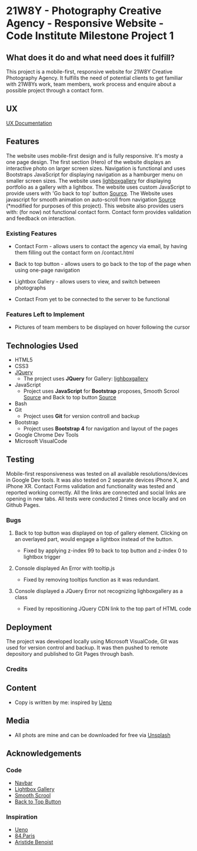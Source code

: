 # 21W8Y - Photography Creative Agency - Responsive Website - Code Institute Milestone Project 1

## What does it do and what need does it fulfill?

This project is a mobile-first, responsive website for 21W8Y Creative Photography Agency. It fulfills the need of potential clients to get familiar with 21W8Ys work, team members, work process and enquire about a possible project through a contact form.

## UX

[UX Documentation](https://www.figma.com/file/SQ2KrW652jyEjfDJc4JcxaC6/Untitled?node-id=1%3A2)

## Features

The website uses mobile-first design and is fully responsive. It's mosty a one page design. The first section (Hero) of the website displays an interactive photo on larger screen sizes. Navigation is functional and uses Bootstraps JavaScript for displaying navigation as a hamburger menu on smaller screen sizes. The website uses [lighboxgallery](https://github.com/kawshar/lightboxgallery) for displaying portfolio as a gallery with a lightbox. The website uses custom JavaScript to provide users with 'Go back to top' button [Source](https://www.w3schools.com/howto/howto_js_scroll_to_top.asp). The Website uses javascript for smooth animation on auto-scroll from navigation [Source](https://stackoverflow.com/questions/50709873/smooth-scroll-for-link-with-anchor) (*modified for purposes of this project). This website also provides users with: (for now) not functional contact form. Contact form provides validation and feedback on interaction.                       

### Existing Features   
- Contact Form - allows users to contact the agency via email, by having them filling out the contact form on /contact.html
- Back to top button - allows users to go back to the top of the page when using one-page navigation
- Lightbox Gallery - allows users to view, and switch between photographs

- Contact From yet to be connected to the server to be functional

### Features Left to Implement
- Pictures of team members to be displayed on hover following the cursor

## Technologies Used

- HTML5
- CSS3
- [JQuery](https://jquery.com)
    - The project uses **JQuery** for Gallery: [lighboxgallery](https://github.com/kawshar/lightboxgallery)
- JavaScript 
    - Project uses **JavaScript** for **Bootstrap** proposes, Smooth Scrool [Source](https://stackoverflow.com/questions/50709873/smooth-scroll-for-link-with-anchor) and Back to top button [Source](https://www.w3schools.com/howto/howto_js_scroll_to_top.asp)
- Bash
- Git
    - Project uses **Git** for version controll and backup
- Bootstrap 
    - Project uses **Bootstrap 4** for navigation and layout of the pages
- Google Chrome Dev Tools
- Microsoft VisualCode

## Testing

Mobile-first responsiveness was tested on all available resolutions/devices in Google Dev tools. It was also tested on 2 separate devices iPhone X, and iPhone XR. Contact Forms validation and functionality was tested and reported working correctly.
All the links are connected and social links are opening in new tabs.
All tests were conducted 2 times once locally and on Github Pages.


### Bugs

1. Back to top button was displayed on top of gallery element. Clicking on an overlayed part, would engage a lightbox instead of the button.

    - Fixed by applying z-index 99 to back to top button and z-index 0 to lightbox trigger

2. Console displayed An Error with tooltip.js 
    -   Fixed by removing tooltips function as it was redundant.

3. Console displayed a JQuery Error not recognizing lighboxgallery as a class
    -   Fixed by repositioning JQuery CDN link to the top part of HTML code

## Deployment

The project was developed locally using Microsoft VisualCode, Git was used for version control and backup. It was then pushed to remote depository and published to Git Pages through bash.

### Credits

## Content
- Copy is written by me: inspired by [Ueno](https://ueno.co) 

## Media
- All phots are mine and can be downloaded for free via [Unsplash](https://unsplash.com/@21w8y)
   
## Acknowledgements

### Code

- [Navbar](https://getbootstrap.com/docs/4.1/examples/navbars/) 
- [Lightbox Gallery](https://github.com/kawshar/lightboxgallery) 
- [Smooth Scrool](https://stackoverflow.com/questions/50709873/smooth-scroll-for-link-with-anchor) 
- [Back to Top Button](https://www.w3schools.com/howto/howto_js_scroll_to_top.asp)

### Inspiration

- [Ueno](https://ueno.co) 
- [84.Paris](https://www.84paris.com/en) 
- [Aristide Benoist](https://www.aristidebenoist.com/)